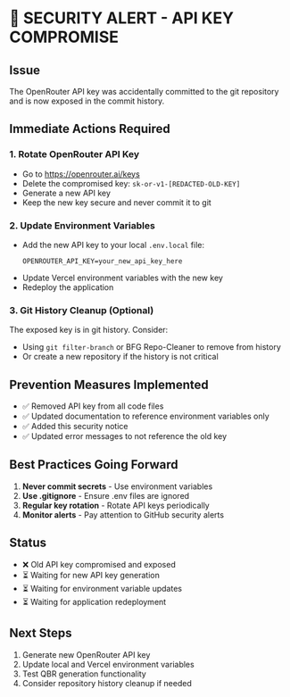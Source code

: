 # 🚨 SECURITY ALERT - API KEY COMPROMISE

## Issue
The OpenRouter API key was accidentally committed to the git repository and is now exposed in the commit history.

## Immediate Actions Required

### 1. Rotate OpenRouter API Key
- Go to https://openrouter.ai/keys
- Delete the compromised key: `sk-or-v1-[REDACTED-OLD-KEY]`
- Generate a new API key
- Keep the new key secure and never commit it to git

### 2. Update Environment Variables
- Add the new API key to your local `.env.local` file:
  ```
  OPENROUTER_API_KEY=your_new_api_key_here
  ```
- Update Vercel environment variables with the new key
- Redeploy the application

### 3. Git History Cleanup (Optional)
The exposed key is in git history. Consider:
- Using `git filter-branch` or BFG Repo-Cleaner to remove from history
- Or create a new repository if the history is not critical

## Prevention Measures Implemented
- ✅ Removed API key from all code files
- ✅ Updated documentation to reference environment variables only
- ✅ Added this security notice
- ✅ Updated error messages to not reference the old key

## Best Practices Going Forward
1. **Never commit secrets** - Use environment variables
2. **Use .gitignore** - Ensure .env files are ignored
3. **Regular key rotation** - Rotate API keys periodically
4. **Monitor alerts** - Pay attention to GitHub security alerts

## Status
- ❌ Old API key compromised and exposed
- ⏳ Waiting for new API key generation
- ⏳ Waiting for environment variable updates
- ⏳ Waiting for application redeployment

## Next Steps
1. Generate new OpenRouter API key
2. Update local and Vercel environment variables
3. Test QBR generation functionality
4. Consider repository history cleanup if needed